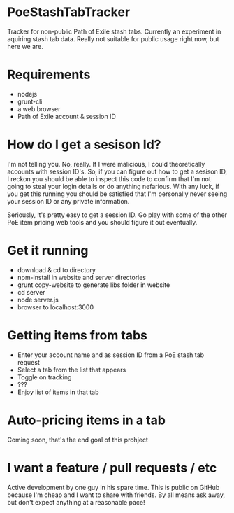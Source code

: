 # PoeStashTabTracker
Tracker for non-public Path of Exile stash tabs. Currently an experiment in aquiring stash tab data. Really not suitable for public usage right now, but here we are.

# Requirements
  * nodejs
  * grunt-cli
  * a web browser
  * Path of Exile account & session ID

# How do I get a sesison Id?
I'm not telling you. No, really. If I were malicious, I could theoretically accounts with session ID's. So, if you can figure out how to get a sesison ID, I reckon you should be able to inspect this code to confirm that I'm not going to steal your login details or do anything nefarious. With any luck, if you get this running you should be satisfied that I'm personally never seeing your session ID or any private information.

Seriously, it's pretty easy to get a session ID. Go play with some of the other PoE item pricing web tools and you should figure it out eventually.

# Get it running
  * download & cd to directory
  * npm-install in website and server directories
  * grunt copy-website to generate libs folder in website
  * cd server
  * node server.js
  * browser to localhost:3000

# Getting items from tabs
  * Enter your account name and as session ID from a PoE stash tab request
  * Select a tab from the list that appears
  * Toggle on tracking
  * ???
  * Enjoy list of items in that tab

# Auto-pricing items in a tab
Coming soon, that's the end goal of this prohject

# I want a feature / pull requests / etc
Active development by one guy in his spare time. This is public on GitHub because I'm cheap and I want to share with friends. By all means ask away, but don't expect anything at a reasonable pace!
